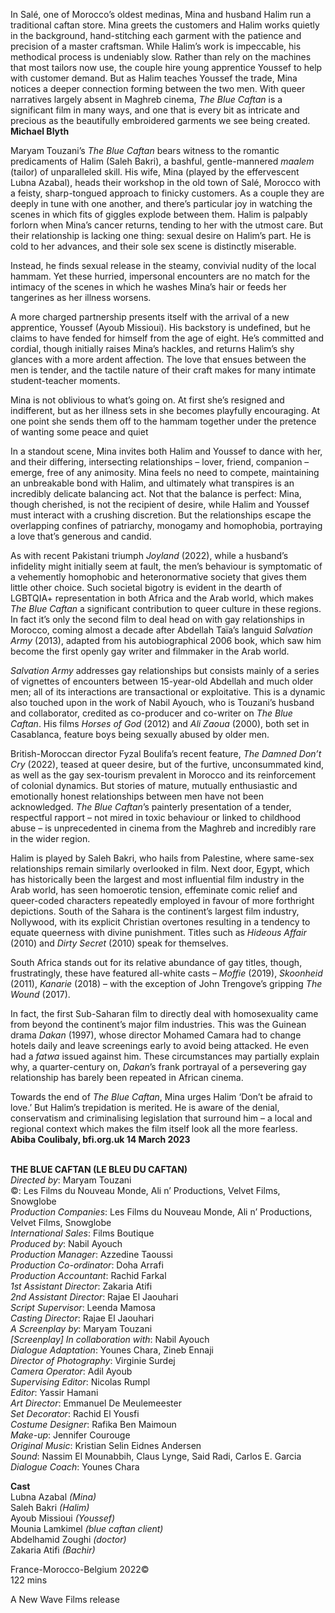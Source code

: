 

In Salé, one of Morocco’s oldest medinas, Mina and husband Halim run a traditional caftan store. Mina greets the customers and Halim works quietly in the background, hand-stitching each garment with the patience and precision of a master craftsman. While Halim’s work is impeccable, his methodical process is undeniably slow. Rather than rely on the machines that most tailors now use, the couple hire young apprentice Youssef to help with customer demand. But as Halim teaches Youssef the trade, Mina notices a deeper connection forming between the two men. With queer narratives largely absent in Maghreb cinema, _The Blue Caftan_ is a significant film in many ways, and one that is every bit as intricate and precious as the beautifully embroidered garments we see being created.  
**Michael Blyth**

Maryam Touzani’s _The Blue Caftan_ bears witness to the romantic predicaments of Halim (Saleh Bakri), a bashful, gentle-mannered _maalem_ (tailor) of unparalleled skill. His wife, Mina (played by the effervescent Lubna Azabal), heads their workshop in the old town of Salé, Morocco with a feisty, sharp-tongued approach to finicky customers. As a couple they are deeply in tune with one another, and there’s particular joy in watching the scenes in which fits of giggles explode between them. Halim is palpably forlorn when Mina’s cancer returns, tending to her with the utmost care. But their relationship is lacking one thing: sexual desire on Halim’s part. He is cold to her advances, and their sole sex scene is distinctly miserable.

Instead, he finds sexual release in the steamy, convivial nudity of the local hammam. Yet these hurried, impersonal encounters are no match for the intimacy of the scenes in which he washes Mina’s hair or feeds her tangerines as her illness worsens.

A more charged partnership presents itself with the arrival of a new apprentice, Youssef (Ayoub Missioui). His backstory is undefined, but he claims to have fended for himself from the age of eight. He’s committed and cordial, though initially raises Mina’s hackles, and returns Halim’s shy glances with a more ardent affection. The love that ensues between the men is tender, and the tactile nature of their craft makes for many intimate student-teacher moments.

Mina is not oblivious to what’s going on. At first she’s resigned and indifferent, but as her illness sets in she becomes playfully encouraging. At one point she sends them off to the hammam together under the pretence of wanting some peace and quiet

In a standout scene, Mina invites both Halim and Youssef to dance with her, and their differing, intersecting relationships – lover, friend, companion – emerge, free of any animosity. Mina feels no need to compete, maintaining an unbreakable bond with Halim, and ultimately what transpires is an incredibly delicate balancing act. Not that the balance is perfect: Mina, though cherished, is not the recipient of desire, while Halim and Youssef must interact with a crushing discretion. But the relationships escape the overlapping confines of patriarchy, monogamy and homophobia, portraying a love that’s generous and candid.

As with recent Pakistani triumph _Joyland_ (2022), while a husband’s infidelity might initially seem at fault, the men’s behaviour is symptomatic of a vehemently homophobic and heteronormative society that gives them little other choice. Such societal bigotry is evident in the dearth of LGBTQIA+ representation in both Africa and the Arab world, which makes _The Blue Caftan_ a significant contribution to queer culture in these regions. In fact it’s only the second film to deal head on with gay relationships in Morocco, coming almost a decade after Abdellah Taïa’s languid _Salvation Army_ (2013), adapted from his autobiographical 2006 book, which saw him become the first openly gay writer and filmmaker in the Arab world.

_Salvation Army_ addresses gay relationships but consists mainly of a series of vignettes of encounters between 15-year-old Abdellah and much older men; all of its interactions are transactional or exploitative. This is a dynamic also touched upon in the work of Nabil Ayouch, who is Touzani’s husband and collaborator, credited as co-producer and co-writer on _The Blue Caftan_. His films _Horses of God_ (2012) and _Ali Zaoua_ (2000), both set in Casablanca, feature boys being sexually abused by older men.

British-Moroccan director Fyzal Boulifa’s recent feature, _The Damned Don’t Cry_ (2022), teased at queer desire, but of the furtive, unconsummated kind, as well as the gay sex-tourism prevalent in Morocco and its reinforcement of colonial dynamics. But stories of mature, mutually enthusiastic and emotionally honest relationships between men have not been acknowledged. _The Blue Caftan_’s painterly presentation of a tender, respectful rapport – not mired in toxic behaviour or linked to childhood abuse – is unprecedented in cinema from the Maghreb and incredibly rare in the wider region.

Halim is played by Saleh Bakri, who hails from Palestine, where same-sex relationships remain similarly overlooked in film. Next door, Egypt, which has historically been the largest and most influential film industry in the Arab world, has seen homoerotic tension, effeminate comic relief and queer-coded characters repeatedly employed in favour of more forthright depictions. South of the Sahara is the continent’s largest film industry, Nollywood, with its explicit Christian overtones resulting in a tendency to equate queerness with divine punishment. Titles such as _Hideous Affair_ (2010) and _Dirty Secret_ (2010) speak for themselves.

South Africa stands out for its relative abundance of gay titles, though, frustratingly, these have featured all-white casts – _Moffie_ (2019), _Skoonheid_ (2011), _Kanarie_ (2018) – with the exception of John Trengove’s gripping  _The Wound_ (2017).

In fact, the first Sub-Saharan film to directly deal with homosexuality came from beyond the continent’s major film industries. This was the Guinean drama _Dakan_ (1997), whose director Mohamed Camara had to change hotels daily and leave screenings early to avoid being attacked. He even had a _fatwa_ issued against him. These circumstances may partially explain why, a quarter-century on, _Dakan_’s frank portrayal of a persevering gay relationship has barely been repeated in African cinema.

Towards the end of _The Blue Caftan_, Mina urges Halim ‘Don’t be afraid to love.’ But Halim’s trepidation is merited. He is aware of the denial, conservatism and criminalising legislation that surround him – a local and regional context which makes the film itself look all the more fearless.  
**Abiba Coulibaly, bfi.org.uk 14 March 2023**
<br><br>

**THE BLUE CAFTAN (LE BLEU DU CAFTAN)**  
_Directed by_: Maryam Touzani  
©: Les Films du Nouveau Monde,  Ali n’ Productions, Velvet Films, Snowglobe  
_Production Companies_:  Les Films du Nouveau Monde, Ali n’ Productions, Velvet Films, Snowglobe  
_International Sales_: Films Boutique  
_Produced by_: Nabil Ayouch  
_Production Manager_: Azzedine Taoussi  
_Production Co-ordinator_: Doha Arrafi  
_Production Accountant_: Rachid Farkal  
_1st Assistant Director_: Zakaria Atifi  
_2nd Assistant Director_: Rajae El Jaouhari  
_Script Supervisor_: Leenda Mamosa  
_Casting Director_: Rajae El Jaouhari  
_A Screenplay by_: Maryam Touzani  
_[Screenplay] In collaboration with_: Nabil Ayouch  
_Dialogue Adaptation_: Younes Chara, Zineb Ennaji  
_Director of Photography_: Virginie Surdej  
_Camera Operator_: Adil Ayoub  
_Supervising Editor_: Nicolas Rumpl  
_Editor_: Yassir Hamani  
_Art Director_: Emmanuel De Meulemeester  
_Set Decorator_: Rachid El Yousfi  
_Costume Designer_: Rafika Ben Maimoun  
_Make-up_: Jennifer Courouge  
_Original Music_: Kristian Selin Eidnes Andersen  
_Sound_: Nassim El Mounabbih, Claus Lynge,  Said Radi, Carlos E. Garcia  
_Dialogue Coach_: Younes Chara

**Cast**  
Lubna Azabal _(Mina)_  
Saleh Bakri _(Halim)_  
Ayoub Missioui _(Youssef)_  
Mounia Lamkimel _(blue caftan client)_  
Abdelhamid Zoughi _(doctor)_  
Zakaria Atifi _(Bachir)_

France-Morocco-Belgium 2022©  
122 mins

A New Wave Films release
<br><br>
<!--stackedit_data:
eyJoaXN0b3J5IjpbLTMwNTEzNTE5Ml19
-->